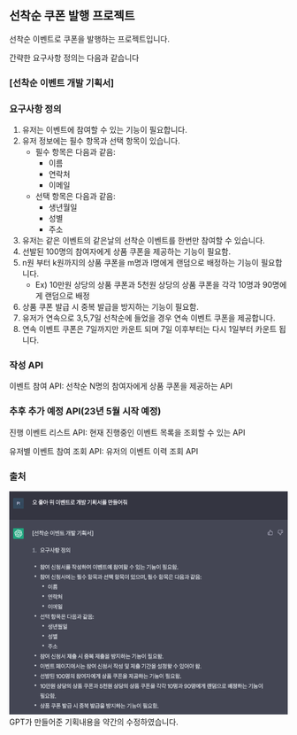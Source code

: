 선착순 쿠폰 발행 프로젝트
---

선착순 이벤트로 쿠폰을 발행하는 프로젝트입니다.

간략한 요구사항 정의는 다음과 같습니다

### [선착순 이벤트 개발 기획서]

### 요구사항 정의
1. 유저는 이벤트에 참여할 수 있는 기능이 필요합니다.
2. 유저 정보에는 필수 항목과 선택 항목이 있습니다.
   - 필수 항목은 다음과 같음:
     - 이름
     - 연락처
     - 이메일
   - 선택 항목은 다음과 같음:
     - 생년월일
     - 성별
     - 주소
3. 유저는 같은 이벤트의 같은날의 선착순 이벤트를 한번만 참여할 수 있습니다.
4. 선발된 100명의 참여자에게 상품 쿠폰을 제공하는 기능이 필요함.
5. n원 부터 k원까지의 상품 쿠폰을 m명과 l명에게 랜덤으로 배정하는 기능이 필요합니다.
    - Ex) 10만원 상당의 상품 쿠폰과 5천원 상당의 상품 쿠폰을 각각 10명과 90명에게 랜덤으로 배정
6. 상품 쿠폰 발급 시 중복 발급을 방지하는 기능이 필요함.
7. 유저가 연속으로 3,5,7일 선착순에 들었을 경우 연속 이벤트 쿠폰을 제공합니다.
8. 연속 이벤트 쿠폰은 7일까지만 카운트 되며 7일 이후부터는 다시 1일부터 카운트 됩니다.

### 작성 API
이벤트 참여 API: 선착순 N명의 참여자에게 상품 쿠폰을 제공하는 API

### 추후 추가 예정 API(23년 5월 시작 예정)
진행 이벤트 리스트 API: 현재 진행중인 이벤트 목록을 조회할 수 있는 API

유저별 이벤트 참여 조회 API: 유저의 이벤트 이력 조회 API

### 출처
![GptRequirementsSpecification.png](GptRequirementsSpecification.png) \
GPT가 만들어준 기획내용을 약간의 수정하였습니다.